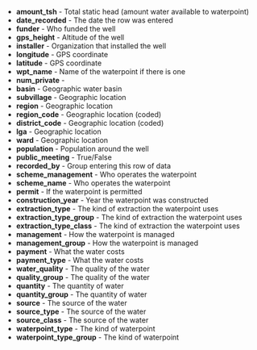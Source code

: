 * **amount_tsh** - Total static head (amount water available to waterpoint)
* **date_recorded** - The date the row was entered
* **funder** - Who funded the well
* **gps_height** - Altitude of the well
* **installer** - Organization that installed the well
* **longitude** - GPS coordinate
* **latitude** - GPS coordinate
* **wpt_name** - Name of the waterpoint if there is one
* **num_private** -
* **basin** - Geographic water basin
* **subvillage** - Geographic location
* **region** - Geographic location
* **region_code** - Geographic location (coded)
* **district_code** - Geographic location (coded)
* **lga** - Geographic location
* **ward** - Geographic location
* **population** - Population around the well
* **public_meeting** - True/False
* **recorded_by** - Group entering this row of data
* **scheme_management** - Who operates the waterpoint
* **scheme_name** - Who operates the waterpoint
* **permit** - If the waterpoint is permitted
* **construction_year** - Year the waterpoint was constructed
* **extraction_type** - The kind of extraction the waterpoint uses
* **extraction_type_group** - The kind of extraction the waterpoint uses
* **extraction_type_class** - The kind of extraction the waterpoint uses
* **management** - How the waterpoint is managed
* **management_group** - How the waterpoint is managed
* **payment** - What the water costs
* **payment_type** - What the water costs
* **water_quality** - The quality of the water
* **quality_group** - The quality of the water
* **quantity** - The quantity of water
* **quantity_group** - The quantity of water
* **source** - The source of the water
* **source_type** - The source of the water
* **source_class** - The source of the water
* **waterpoint_type** - The kind of waterpoint
* **waterpoint_type_group** - The kind of waterpoint
